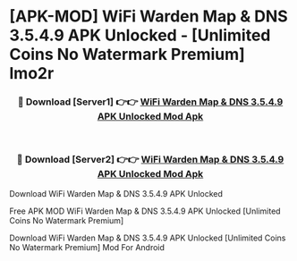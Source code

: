 # [APK-MOD] WiFi Warden  Map & DNS 3.5.4.9 APK Unlocked - [Unlimited Coins No Watermark Premium] lmo2r



<div align="center">
<h3>🔴 Download [Server1] 👉👉 <a href="https://momento.my/?title=WiFi_Warden__Map_&_DNS_3.5.4.9_APK_Unlocked">WiFi Warden  Map & DNS 3.5.4.9 APK Unlocked Mod Apk</a></h3><br>

<h3>🔴 Download [Server2] 👉👉 <a href="https://momento.my/?title=WiFi_Warden__Map_&_DNS_3.5.4.9_APK_Unlocked">WiFi Warden  Map & DNS 3.5.4.9 APK Unlocked Mod Apk</a></h3>
</div>



Download WiFi Warden  Map & DNS 3.5.4.9 APK Unlocked 

Free APK MOD WiFi Warden  Map & DNS 3.5.4.9 APK Unlocked [Unlimited Coins No Watermark Premium]

Download WiFi Warden  Map & DNS 3.5.4.9 APK Unlocked [Unlimited Coins No Watermark Premium] Mod For Android
